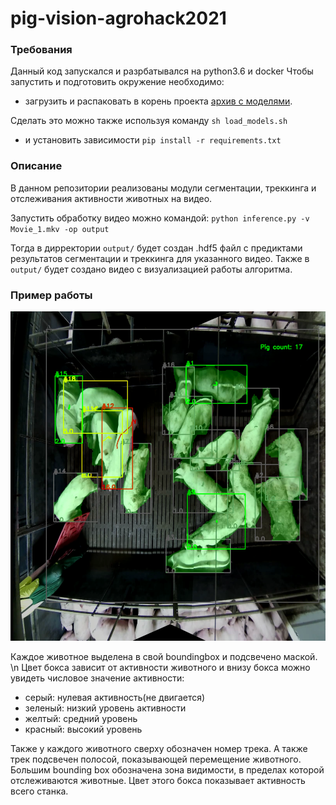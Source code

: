 # pig-vision-agrohack2021

### Требования
Данный код запускался и разрбатывался на python3.6 и docker
Чтобы запустить и подготовить окружение необходимо:
- загрузить и распаковать в корень проекта [архив с моделями](https://drive.google.com/file/d/1Ix2a5chTQ6KTo4XXE0JAjfYLDi1XUC4o/view?usp=sharing).

Сделать это можно также используя команду `sh load_models.sh`

-  и установить зависимости `pip install -r requirements.txt`

### Описание
В данном репозитории реализованы модули сегментации, треккинга и отслеживания активности животных на видео.

Запустить обработку видео можно командой:
`python inference.py -v Movie_1.mkv -op output`

Тогда в дирректории `output/` будет создан .hdf5 файл с предиктами результатов сегментации и треккинга для указанного видео.
Также в `output/` будет создано видео с визуализацией работы алгоритма.

### Пример работы
![example](images/exp_0.png "Title")

Каждое животное выделена в свой boundingbox и подсвечено маской. \n
Цвет бокса зависит от активности животного и внизу бокса можно увидеть числовое значение активности:
- серый: нулевая активность(не двигается)
- зеленый: низкий уровень активности
- желтый: средний уровень
- красный: высокий уровень

Также у каждого животного сверху обозначен номер трека. А также трек подсвечен полосой, показывающей перемещение животного.
Большим bounding box обозначена зона видимости, в пределах которой отслеживаются животные. Цвет этого бокса показывает активность всего станка.